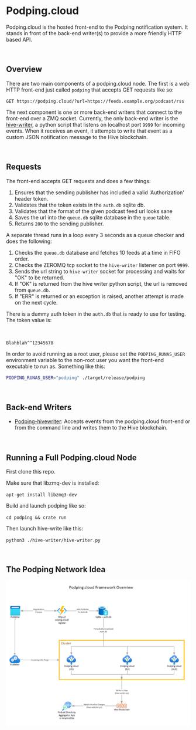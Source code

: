 # Podping.cloud

Podping.cloud is the hosted front-end to the Podping notification system.  It stands in front of the back-end writer(s)
to provide a more friendly HTTP based API.

<br>

## Overview

There are two main components of a podping.cloud node.  The first is a web HTTP front-end just called `podping` that 
accepts GET requests like so:

```http
GET https://podping.cloud/?url=https://feeds.example.org/podcast/rss
```

The next component is one or more back-end writers that connect to the front-end over a ZMQ socket.  Currently, the 
only back-end writer is the [hive-writer](https://github.com/Podcastindex-org/podping-hivewriter), a python script that 
listens on localhost port `9999` for incoming events.  When it receives an event, it attempts to write that event as 
a custom JSON notification message to the Hive blockchain.

<br>

## Requests

The front-end accepts GET requests and does a few things:

1. Ensures that the sending publisher has included a valid 'Authorization' header token.
2. Validates that the token exists in the `auth.db` sqlite db.
3. Validates that the format of the given podcast feed url looks sane
4. Saves the url into the `queue.db` sqlite database in the `queue` table.
5. Returns `200` to the sending publisher.

A separate thread runs in a loop every 3 seconds as a queue checker and does the following:

1. Checks the `queue.db` database and fetches 10 feeds at a time in FIFO order.
2. Checks the ZEROMQ tcp socket to the `hive-writer` listener on port `9999`.
3. Sends the url string to `hive-writer` socket for processing and waits for "OK" to be returned.
4. If "OK" is returned from the hive writer python script, the url is removed from `queue.db`.
5. If "ERR" is returned or an exception is raised, another attempt is made on the next cycle.

There is a dummy auth token in the `auth.db` that is ready to use for testing.  The token value is:

<br>

```text
Blahblah^^12345678
```

In order to avoid running as a root user, please set the `PODPING_RUNAS_USER` environment variable to the non-root 
user you want the front-end executable to run as.  Something like this:

```bash
PODPING_RUNAS_USER="podping" ./target/release/podping
```

<br>

## Back-end Writers

 - [Podping-hivewriter](https://github.com/Podcastindex-org/podping-hivewriter):  Accepts events from the podping.cloud
                        front-end or from the command line and writes them to the Hive blockchain.


<br>

## Running a Full Podping.cloud Node

First clone this repo.

Make sure that libzmq-dev is installed:

`apt-get install libzmq3-dev`

Build and launch podping like so:

`cd podping && crate run`

Then launch hive-write like this:

`python3 ./hive-writer/hive-writer.py`

<br>

## The Podping Network Idea

![Framework Overview 1](framework1.png)
